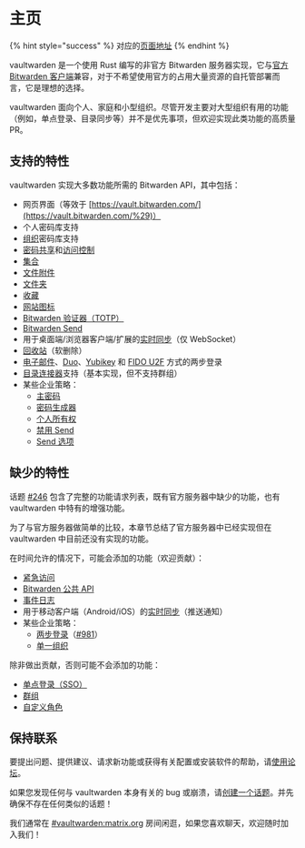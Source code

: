 # 主页

{% hint style="success" %}
对应的[页面地址](https://github.com/dani-garcia/vaultwarden/wiki)
{% endhint %}

vaultwarden 是一个使用 Rust 编写的非官方 Bitwarden 服务器实现，它与[官方 Bitwarden 客户端](https://bitwarden.com/download/)兼容，对于不希望使用官方的占用大量资源的自托管部署而言，它是理想的选择。

vaultwarden 面向个人、家庭和小型组织。尽管开发主要对大型组织有用的功能（例如，单点登录、目录同步等）并不是优先事项，但欢迎实现此类功能的高质量 PR。

## 支持的特性 <a id="supported-features"></a>

vaultwarden 实现大多数功能所需的 Bitwarden API，其中包括：

* 网页界面（等效于 [https://vault.bitwarden.com/](https://vault.bitwarden.com/%29)）
* 个人密码库支持
* [组织](https://help.bitwarden.in/getting-started/getting-started-with-organizations)密码库支持
* [密码共享](https://help.bitwarden.in/organizations/sharing)和[访问控制](https://help.bitwarden.in/organizations/user-types-and-access-control)
* [集合](https://help.bitwarden.in/organizations/collections)
* [文件附件](https://help.bitwarden.in/your-vault/file-attachments)
* [文件夹](https://help.bitwarden.in/your-vault/folders)
* [收藏](https://help.bitwarden.in/your-vault/favorites)
* [网站图标](https://help.bitwarden.in/security/privacy-when-using-website-icons)
* [Bitwarden 验证器（TOTP）](https://help.bitwarden.in/your-vault/bitwarden-authenticator-totp)
* [Bitwarden Send](https://help.bitwarden.in/bitwarden-send/about-send)
* 用于桌面端/浏览器客户端/扩展的[实时同步](https://bitwarden.com/blog/post/live-sync/)（仅 WebSocket）
* [回收站](https://help.bitwarden.in/your-vault/vault-items#items-in-the-trash)（软删除）
* [电子邮件](https://help.bitwarden.in/two-step-login/two-step-login-via-email)、[Duo](https://help.bitwarden.in/two-step-login/two-step-login-via-duo)、[Yubikey](https://help.bitwarden.in/two-step-login/two-step-login-via-yubikey) 和 [FIDO U2F](https://help.bitwarden.in/two-step-login/two-step-login-via-fido-u2f) 方式的两步登录
* [目录连接器](https://help.bitwarden.in/directory-connector/about-directory-connector)支持（基本实现，但不支持群组）
* 某些企业策略：
  * [主密码](https://help.bitwarden.in/organizations/enterprise-policies#master-password)
  * [密码生成器](https://help.bitwarden.in/organizations/enterprise-policies#password-generator)
  * [个人所有权](https://help.bitwarden.in/organizations/enterprise-policies#personal-ownership)
  * [禁用 Send](https://help.bitwarden.in/organizations/enterprise-policies#disable-send)
  * [Send 选项](https://help.bitwarden.in/organizations/enterprise-policies#send-options)

## 缺少的特性 <a id="missing-features"></a>

话题 [\#246](https://github.com/dani-garcia/vaultwarden/issues/246) 包含了完整的功能请求列表，既有官方服务器中缺少的功能，也有 vaultwarden 中特有的增强功能。

为了与官方服务器做简单的比较，本章节总结了官方服务器中已经实现但在 vaultwarden 中目前还没有实现的功能。

在时间允许的情况下，可能会添加的功能（欢迎贡献）：

* [紧急访问](https://help.bitwarden.in/security/emergency-access)
* [Bitwarden 公共 API](https://help.bitwarden.in/organizations/bitwarden-public-api)
* [事件日志](https://help.bitwarden.in/organizations/event-logs)
* 用于移动客户端（Android/iOS）的[实时同步](https://bitwarden.com/blog/post/live-sync/)（推送通知）
* 某些企业策略：
  * [两步登录](https://help.bitwarden.in/organizations/enterprise-policies#two-step-login)（[\#981](https://github.com/dani-garcia/bitwarden_rs/issues/981)）
  * [单一组织](https://help.bitwarden.in/organizations/enterprise-policies#single-organization)

除非做出贡献，否则可能不会添加的功能：

* [单点登录（SSO）](https://help.bitwarden.in/login-with-sso/about-login-with-sso)
* [群组](https://help.bitwarden.in/organizations/groups)
* [自定义角色](https://help.bitwarden.in/organizations/user-types-and-access-control#custom-role)

## 保持联系 <a id="get-in-touch"></a>

要提出问题、提供建议、请求新功能或获得有关配置或安装软件的帮助，请[使用论坛](https://vaultwarden.discourse.group/)。

如果您发现任何与 vaultwarden 本身有关的 bug 或崩溃，请[创建一个话题](https://github.com/dani-garcia/vaultwarden/issues)。并先确保不存在任何类似的话题！

我们通常在 [\#vaultwarden:matrix.org](https://matrix.to/#/#vaultwarden:matrix.org) 房间闲逛，如果您喜欢聊天，欢迎随时加入我们！

